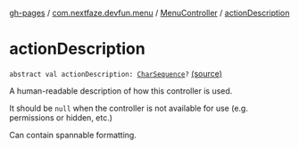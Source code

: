 [gh-pages](../../index.md) / [com.nextfaze.devfun.menu](../index.md) / [MenuController](index.md) / [actionDescription](.)

# actionDescription

`abstract val actionDescription: `[`CharSequence`](https://kotlinlang.org/api/latest/jvm/stdlib/kotlin/-char-sequence/index.html)`?` [(source)](https://github.com/NextFaze/dev-fun/tree/master/devfun-menu/src/main/java/com/nextfaze/devfun/menu/DeveloperMenu.kt#L49)

A human-readable description of how this controller is used.

It should be `null` when the controller is not available for use (e.g. permissions or hidden, etc.)

Can contain spannable formatting.

